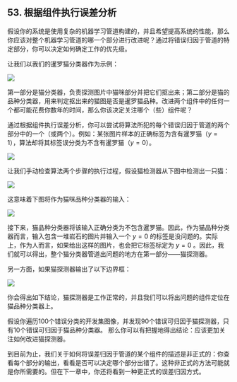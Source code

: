 ## 53. 根据组件执行误差分析

假设你的系统是使用复杂的机器学习管道构建的，并且希望提高系统的性能，那么你应该对整个机器学习管道的哪一个部分进行改进呢？通过将错误归因于管道的特定部分，你可以决定如何确定工作的优先级。

让我们以我们的暹罗猫分类器作为示例：

![](https://raw.githubusercontent.com/AlbertHG/Machine-Learning-Yearning-Chinese-ver/master/md_images/29.png)

第一部分是猫分类器，负责探测图片中猫咪部分并把它们抠出来；第二部分是猫的品种分类器，用来判定抠出来的猫图是否是暹罗猫品种。改进两个组件中的任何一个都可能花费你数年的时间，那么你该决定关注哪个（些）组件呢？

通过根据组件执行误差分析，你可以尝试将算法所犯的每个错误归因于管道的两个部分中的一个（或两个）。例如：某张图片样本的正确标签为含有暹罗猫（$y=1$），算法却将其标签误分类为不含有暹罗猫（$y=0$）。

![](https://raw.githubusercontent.com/AlbertHG/Machine-Learning-Yearning-Chinese-ver/master/md_images/33.png)

让我们手动检查算法两个步骤的执行过程，假设猫检测器从下图中检测出一只猫：

![](https://raw.githubusercontent.com/AlbertHG/Machine-Learning-Yearning-Chinese-ver/master/md_images/34.png)

这意味着下图将作为猫咪品种分类器的输入：

![](https://raw.githubusercontent.com/AlbertHG/Machine-Learning-Yearning-Chinese-ver/master/md_images/35.png)

接下来，猫品种分类器将该输入正确分类为不包含暹罗猫。因此，作为猫品种分类器而言，输入包含一堆岩石的图片并输入一个 $y=0$ 的标签是没问题的。实际上，作为人而言，如果给出这样的图片，也会把它标签标定为 $y=0$ 。因此，我们就可以得出，整个猫分类器管道出问题的地方在第一部分——猫探测器。

另一方面，如果猫探测器输出了以下边界框：

![](https://raw.githubusercontent.com/AlbertHG/Machine-Learning-Yearning-Chinese-ver/master/md_images/36.png)

你会得出如下结论，猫探测器是工作正常的，并且我们可以将出问题的组件定位在猫品种分类器上。

假设你遍历100个错误分类的开发集图像，并发现90个错误可归因于猫探测器，只有10个错误可归因于猫品种分类器。 那么你可以有把握地得出结论：应该更加关注如何改进猫探测器。

到目前为止，我们关于如何将误差归因于管道的某个组件的描述是非正式的：你查看每个部分的输出，看看是否可以决定哪个部分出错了。这种非正式的方法可能就是你所需要的。但在下一章中，你还将看到一种更正式的误差归因方式。